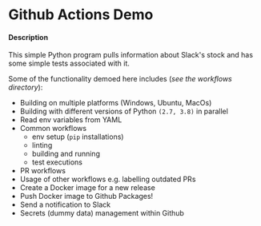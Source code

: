 # Github Actions Demo 


#### Description

This simple Python program pulls information about Slack's stock and has some simple tests associated with it. 

Some of the functionality demoed here includes (*see the workflows directory*): 

- Building on multiple platforms (Windows, Ubuntu, MacOs) 
- Building with different versions of Python `(2.7, 3.8)` in parallel
- Read env variables from YAML 
- Common workflows 
  - env setup (`pip` installations)
  - linting 
  - building and running 
  - test executions
- PR workflows
- Usage of other workflows e.g. labelling outdated PRs
- Create a Docker image for a new release 
- Push Docker image to Github Packages! 
- Send a notification to Slack
- Secrets (dummy data) management within Github 

